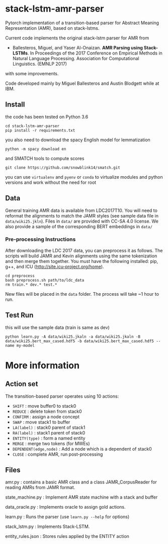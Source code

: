 # stack-lstm-amr-parser

Pytorch implementation of a transition-based parser for Abstract Meaning Representation (AMR), based on stack-lstms. 

Current code implements the original stack-lstm parser for AMR from

- Ballesteros, Miguel, and Yaser Al-Onaizan. **AMR Parsing using Stack-LSTMs**. In Proceedings of the 2017 Conference on Empirical Methods in Natural Language Processing. Association for Computational Linguistics. (EMNLP 2017)

with some improvements.

Code developed mainly by Miguel Ballesteros and Austin Blodgett while at IBM.

## Install

the code has been tested on Python 3.6

    cd stack-lstm-amr-parser
    pip install -r requirements.txt

you also need to download the spacy English model for lemmatization

    python -m spacy download en

and SMATCH tools to compute scores

    git clone https://github.com/snowblink14/smatch.git

you can use `virtualenv` and `pyenv` or `conda` to virtualize modules and
python versions and work without the need for root

## Data

General training AMR data is available from LDC2017T10. You will need to
reformat the alignments to match the JAMR styles (see sample data file in
`data/wiki25.jkln`). Files in `data/` are provided with CC-SA 4.0 license. We
also provide a sample of the corresponding BERT embeddings in `data/`

### Pre-processing Instructions
After downloading the LDC 2017 data, you can preprocess it as follows. The
scripts will build JAMR and Kevin alignments using the same tokenization and
then merge them together. You must have the following installed: pip, g++, and
ICU (http://site.icu-project.org/home).

```
cd preprocess
bash preprocess.sh path/to/ldc_data
rm train.* dev.* test.*
```
New files will be placed in the `data` folder. The process will take ~1 hour to run.

## Test Run

this will use the sample data (train is same as dev)

```
python learn.py -A data/wiki25.jkaln -a data/wiki25.jkaln -B data/wiki25.bert_max_cased.hdf5 -b data/wiki25.bert_max_cased.hdf5 --name my-model
```

# More information

## Action set

The transition-based parser operates using 10 actions:
  - `SHIFT` : move buffer0 to stack0
  - `REDUCE` : delete token from stack0
  - `CONFIRM` : assign a node concept
  - `SWAP` : move stack1 to buffer
  - `LA(label)` : stack0 parent of stack1
  - `RA(label)` : stack1 parent of stack0
  - `ENTITY(type)` : form a named entity
  - `MERGE` : merge two tokens (for MWEs)
  - `DEPENDENT(edge,node)` : Add a node which is a dependent of stack0
  - `CLOSE` : complete AMR, run post-processing
  
## Files

amr.py : contains a basic AMR class and a class JAMR_CorpusReader for reading AMRs from JAMR format.
  
state_machine.py : Implement AMR state machine with a stack and buffer 

data_oracle.py : Implements oracle to assign gold actions.

learn.py : Runs the parser (use `learn.py --help` for options)

stack_lstm.py : Implements Stack-LSTM. 

entity_rules.json : Stores rules applied by the ENTITY action 
